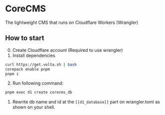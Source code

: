 # CoreCMS
The lightweight CMS that runs on Cloudflare Workers (Wrangler)

## How to start
0. Create Cloudflare account (Required to use wrangler)
1. Install dependencies
```zsh
curl https://get.volta.sh | bash
corepack enable pnpm
pnpm i
```
2. Run following command:
```zsh
pnpm exec d1 create corecms_db
```
1. Rewrite db name and id at the `[[d1_database]]` part on wrangler.toml as shown on your shell.
